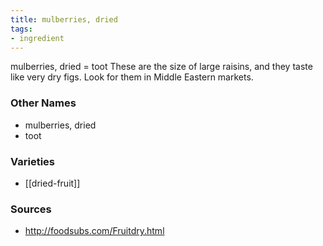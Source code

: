 ```yaml
---
title: mulberries, dried
tags:
- ingredient
---
```

mulberries, dried = toot These are the size of large raisins, and they taste like very dry figs. Look for them in Middle Eastern markets.

### Other Names

* mulberries, dried
* toot

### Varieties

* [[dried-fruit]]

### Sources
* http://foodsubs.com/Fruitdry.html
